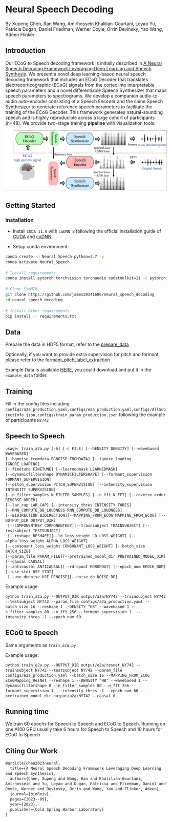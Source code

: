 # Neural Speech Decoding

By Xupeng Chen, Ran Wang, Amirhossein Khalilian-Gourtani, Leyao Yu, Patricia Dugan, Daniel Friedman, Werner Doyle, Orrin Devinsky, Yao Wang, Adeen Flinker

## Introduction
Our ECoG to Speech decoding framework is initially described in [A Neural Speech Decoding Framework Leveraging Deep Learning and Speech Synthesis](https://www.biorxiv.org/content/10.1101/2023.09.16.558028v1). We present a novel deep learning-based neural speech decoding framework that includes an ECoG Decoder that translates electrocorticographic (ECoG) signals from the cortex into interpretable speech parameters and a novel differentiable Speech Synthesizer that maps speech parameters to spectrograms. We develop a companion audio-to-audio auto-encoder consisting of a Speech Encoder and the same Speech Synthesizer to generate reference speech parameters to facilitate the training of the ECoG Decoder. This framework generates natural-sounding speech and is highly reproducible across a large cohort of participants (n=48). We provide two-stage training **pipeline** with visualization tools.

<div align="center">
    <img src="fig/fig1.png" />
</div>

## Getting Started

### Installation

- Install `CUDA 11.0` with `cuDNN 8` following the official installation guide of [CUDA](https://docs.nvidia.com/cuda/cuda-installation-guide-linux/index.html) and [cuDNN](https://developer.nvidia.com/rdp/cudnn-archive).

- Setup conda environment:
```bash
conda create -n Neural_Speech python=3.7 -y
conda activate Neural_Speech

# Install requirements
conda install pytorch torchvision torchaudio cudatoolkit=11 -c pytorch -y

# Clone SimMIM
git clone https://github.com/james20141606/neural_speech_decoding
cd neural_speech_decoding

# Install other requirements
pip install -r requirements.txt
```



## Data

Prepare the data in HDF5 format, refer to the [prepare_data](notebooks/prepare_data.ipynb)

Optionally, if you want to provide extra supervision for pitch and formant, please refer to the [formant_pitch_label_extraction](notebooks/formant_pitch_label_extraction.ipynb)

Example Data is available [HERE](example_data/README.md), you could download and put it in the `example_data` folder.

## Training
Fill in the config files including `configs/a2a_production.yaml,configs/e2a_production.yaml,configs/AllSubjectInfo.json,configs/train_param_production.json` following the example of participants `NY742`

## Speech to Speech 

```shell
usage: train_a2a.py [-h] [-c FILE] [--DENSITY DENSITY] [--wavebased WAVEBASED]
[--bgnoise_fromdata BGNOISE_FROMDATA] [--ignore_loading IGNORE_LOADING] 
[--finetune FINETUNE] [--learnedmask LEARNEDMASK]
[--dynamicfiltershape DYNAMICFILTERSHAPE] [--formant_supervision FORMANT_SUPERVISION]
[--pitch_supervision PITCH_SUPERVISION] [--intensity_supervision INTENSITY_SUPERVISION]
[--n_filter_samples N_FILTER_SAMPLES] [--n_fft N_FFT] [--reverse_order REVERSE_ORDER]
[--lar_cap LAR_CAP] [--intensity_thres INTENSITY_THRES]
[--RNN_COMPUTE_DB_LOUDNESS RNN_COMPUTE_DB_LOUDNESS] 
[--BIDIRECTION BIDIRECTION][--MAPPING_FROM_ECOG MAPPING_FROM_ECOG] [--OUTPUT_DIR OUTPUT_DIR]
 [--COMPONENTKEY COMPONENTKEY][--trainsubject TRAINSUBJECT] [--testsubject TESTSUBJECT]
 [--reshape RESHAPE][--ld_loss_weight LD_LOSS_WEIGHT] [--alpha_loss_weight ALPHA_LOSS_WEIGHT]
[--consonant_loss_weight CONSONANT_LOSS_WEIGHT] [--batch_size BATCH_SIZE] 
[--param_file PARAM_FILE][--pretrained_model_dir PRETRAINED_MODEL_DIR] [--causal CAUSAL]
[--anticausal ANTICAUSAL][--rdropout RDROPOUT] [--epoch_num EPOCH_NUM] [--use_stoi USE_STOI]
 [--use_denoise USE_DENOISE][--noise_db NOISE_DB]
```

Example usage:

```shell
python train_a2a.py --OUTPUT_DIR output/a2a/NY742 --trainsubject NY742 --testsubject NY742 --param_file configs/a2a_production.yaml --batch_size 16 --reshape 1 --DENSITY "HB" --wavebased 1 --n_filter_samples 80 --n_fft 256 --formant_supervision 1  --intensity_thres -1 --epoch_num 60
```

## ECoG to Speech

Same arguments as `train_a2a.py`

Example usage:

```
python train_e2a.py --OUTPUT_DIR output/e2a/resnet_NY742 --trainsubject NY742 --testsubject NY742 --param_file configs/e2a_production.yaml --batch_size 16 --MAPPING_FROM_ECOG ECoGMapping_ResNet --reshape 1 --DENSITY "HB" --wavebased 1 --dynamicfiltershape 0 --n_filter_samples 80 --n_fft 256 --formant_supervision 1  --intensity_thres -1 --epoch_num 60 --pretrained_model_dir output/a2a/NY742 --causal 0
```


## Running time
We train 60 epochs for Speech to Speech and ECoG to Speech. Running on one A100 GPU usually take 6 hours for Speech to Speech and 10 hours for ECoG to Speech

## Citing Our Work
```dotnetcli
@article{chen2023neural,
  title={A Neural Speech Decoding Framework Leveraging Deep Learning and Speech Synthesis},
  author={Chen, Xupeng and Wang, Ran and Khalilian-Gourtani, Amirhossein and Yu, Leyao and Dugan, Patricia and Friedman, Daniel and Doyle, Werner and Devinsky, Orrin and Wang, Yao and Flinker, Adeen},
  journal={bioRxiv},
  pages={2023--09},
  year={2023},
  publisher={Cold Spring Harbor Laboratory}
}
```